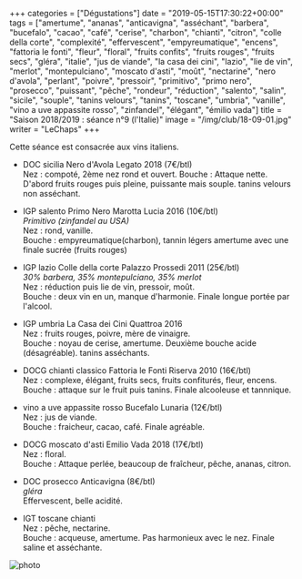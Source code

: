 +++
categories = ["Dégustations"]
date = "2019-05-15T17:30:22+00:00"
tags = ["amertume", "ananas", "anticavigna", "asséchant", "barbera", "bucefalo", "cacao", "café", "cerise", "charbon", "chianti", "citron", "colle della corte", "complexité", "effervescent", "empyreumatique", "encens", "fattoria le fonti", "fleur", "floral", "fruits confits", "fruits rouges", "fruits secs", "gléra", "italie", "jus de viande", "la casa dei cini", "lazio", "lie de vin", "merlot", "montepulciano", "moscato d'asti", "moût", "nectarine", "nero d'avola", "perlant", "poivre", "pressoir", "primitivo", "primo nero", "prosecco", "puissant", "pêche", "rondeur", "réduction", "salento", "salin", "sicile", "souple", "tanins velours", "tanins", "toscane", "umbria", "vanille", "vino a uve appassite rosso", "zinfandel", "élégant", "émilio vada"] 
title = "Saison 2018/2019 : séance n°9 (l'Italie)"
image = "/img/club/18-09-01.jpg"
writer = "LeChaps"
+++

Cette séance est consacrée aux vins italiens.

* DOC sicilia Nero d'Avola Legato 2018 (7€/btl) <i class="fa fa-plus-circle"></i>  
Nez : compoté, 2ème nez rond et ouvert.
Bouche : Attaque nette. D'abord fruits rouges puis pleine, puissante mais souple. tanins velours non asséchant.

* IGP salento Primo Nero Marotta Lucia 2016 (10€/btl)  
_Primitivo (zinfandel au USA)_  
Nez : rond, vanille.  
Bouche : empyreumatique(charbon), tannin légers amertume avec une finale sucrée (fruits rouges)

* IGP lazio Colle della corte Palazzo Prossedi 2011 (25€/btl) <i class="fa fa-minus-circle"></i>  
_30% barbera, 35% montepulciano, 35% merlot_  
Nez : réduction puis lie de vin, pressoir, moût.  
Bouche : deux vin en  un, manque d'harmonie. Finale longue portée par l'alcool.

* IGP umbria La Casa dei Cini Quattroa 2016  
Nez : fruits rouges, poivre, mère de vinaigre.  
Bouche : noyau de cerise, amertume. Deuxième bouche acide (désagréable). tanins asséchants.

* DOCG chianti classico Fattoria le Fonti Riserva 2010 (16€/btl)  
Nez : complexe, élégant, fruits secs, fruits confiturés, fleur, encens.  
Bouche : attaque sur le fruit puis tanins. Finale alcooleuse et tannnique.

* vino a uve appassite rosso Bucefalo Lunaria (12€/btl)  
Nez : jus de viande.  
Bouche : fraicheur, cacao, café. Finale agréable.

* DOCG moscato d'asti Emilio Vada 2018 (17€/btl)  
Nez : floral.  
Bouche : Attaque perlée, beaucoup de fraîcheur, pêche, ananas, citron.  

* DOC prosecco Anticavigna (8€/btl)  
_gléra_  
Effervescent, belle acidité.

* IGT toscane chianti  
Nez : pêche, nectarine.  
Bouche : acqueuse, amertume. Pas harmonieux avec le nez. Finale saline et asséchante.

![photo][1]

[1]: /img/club/18-09-01.jpg
